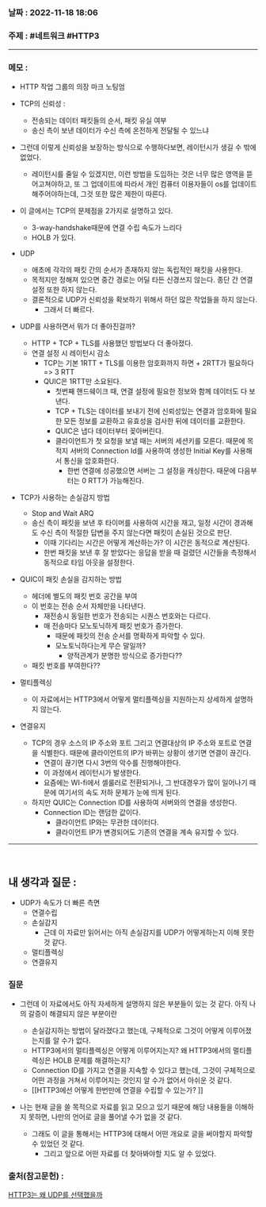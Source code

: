 ### 날짜 : 2022-11-18 18:06
### 주제 : #네트워크 #HTTP3 

---- 

### 메모 : 
- HTTP 작업 그룹의 의장 마크 노팅엄 

- TCP의 신뢰성 : 
	- 전송되는 데이터 패킷들의 순서, 패킷 유실 여부 
	- 송신 측이 보낸 데이터가 수신 측에 온전하게 전달될 수 있느냐 
- 그런데 이렇게 신뢰성을 보장하는 방식으로 수행하다보면, 레이턴시가 생길 수 밖에 없었다. 
	- 레이턴시를 줄일 수 있겠지만, 이런 방법을 도입하는 것은 너무 많은 영역을 뜯어고쳐야하고, 또 그 업데이트에 따라서 개인 컴퓨터 이용자들이 os를 업데이트해주어야하는데, 그것 또한 많은 제한이 따른다. 

- 이 글에서는 TCP의 문제점을 2가지로 설명하고 있다. 
	- 3-way-handshake때문에 연결 수립 속도가 느리다 
	- HOLB 가 있다. 

- UDP
	- 애초에 각각의 패킷 간의 순서가 존재하지 않는 독립적인 패킷을 사용한다. 
	- 목적지만 정해져 있으면 중간 경로는 어딜 타든 신경쓰지 않는다. 종단 간 연결 설정 또한 하지 않는다. 
	- 결론적으로 UDP가 신뢰성을 확보하기 위해서 하던 많은 작업들을 하지 않는다. 
		- 그래서 더 빠르다. 

- UDP를 사용하면서 뭐가 더 좋아진걸까? 
	- HTTP + TCP + TLS를 사용했던 방법보다 더 좋아졌다. 
	- 연결 설정 시 레이턴시 감소 
		- TCP는 기본 1RTT + TLS를 이용한 암호화까지 하면 + 2RTT가 필요하다 => 3 RTT 
		- QUIC은 1RTT만 소요된다. 
			- 첫번째 핸드쉐이크 때, 연결 설정에 필요한 정보와 함께 데이터도 다 보낸다. 
			- TCP + TLS는 데이터를 보내기 전에 신뢰성있는 연결과 암호화에 필요한 모든 정보를 교환하고 유효성을 검사한 뒤에 데이터를 교환한다. 
			- QUIC은 냅다 데이터부터 꽂아버린다. 
			- 클라이언트가 첫 요청을 보낼 때는 서버의 세션키를 모른다. 때문에 목적지 서버의 Connection Id를 사용하여 생성한 Initial Key를 사용해서 통신을 암호화한다. 
				- 한번 연결에 성공했으면 서버는 그 설정을 캐싱한다. 때문에 다음부터는 0 RTT가 가능해진다. 


- TCP가 사용하는 손실감지 방법 
	- Stop and Wait ARQ 
	- 송신 측이 패킷을 보낸 후 타이머를 사용하여 시간을 재고, 일정 시간이 경과해도 수신 측이 적절한 답변을 주지 않는다면 패킷이 손실된 것으로 판단. 
		- 이때 기다리는 시간은 어떻게 계산하는가? 이 시간은 동적으로 계산된다. 
		- 한번 패킷을 보낸 후 잘 받았다는 응답을 받을 때 걸렸던 시간들을 측정해서 동적으로 타임 아웃을 설정한다. 
- QUIC이 패킷 손실을 감지하는 방법 
	- 헤더에 별도의 패킷 번호 공간을 부여 
	- 이 번호는 전송 순서 자체만을 나타낸다. 
		- 재전송시 동일한 번호가 전송되는 시퀀스 번호와는 다르다. 
		- 매 전송마다 모노토닉하게 패킷 번호가 증가한다. 
			- 때문에 패킷의 전송 순서를 명확하게 파악할 수 있다. 
			- 모노토닉하다는게 무슨 말일까?
				- 양적관계가 분명한 방식으로 증가한다?? 
	- 패킷 번호를 부여한다?? 


- 멀티플렉싱 
	- 이 자료에서는 HTTP3에서 어떻게 멀티플렉싱을 지원하는지 상세하게 설명하지 않는다. 

- 연결유지 
	- TCP의 경우 소스의 IP 주소와 포트 그리고 연결대상의 IP 주소와 포트로 연결을 식별한다. 때문에 클라이언트의 IP가 바뀌는 상황이 생기면 연결이 끊긴다. 
		- 연결이 끊기면 다시 3번의 악수를 진행해야한다. 
		- 이 과정에서 레이턴시가 발생한다. 
		- 요즘에는 WI-fi에서 셀룰러로 전환되거나, 그 반대경우가 많이 일어나기 때문에 여기서의 속도 저하 문제가 눈에 띄게 된다. 
	- 하지만 QUIC는 Connection ID를 사용하여 서버와의 연결을 생성한다. 
		- Connection ID는 랜덤한 값이다. 
			- 클라이언트 IP와는 무관한 데이터다. 
			- 클라이언트 IP가 변경되어도 기존의 연결을 계속 유지할 수 있다. 


---
<br>

## 내 생각과 질문 : 
- UDP가 속도가 더 빠른 측면
	- 연결수립 
	- 손실감지 
		- 근데 이 자료만 읽어서는 아직 손실감지를 UDP가 어떻게하는지 이해 못한 것 같다. 
	- 멀티플렉싱 
	- 연결유지 

### 질문

- 그런데 이 자료에서도 아직 자세하게 설명하지 않은 부분들이 있는 것 같다. 아직 나의 갈증이 해결되지 않은 부분이란 
	- 손실감지하는 방법이 달라졌다고 했는데, 구체적으로 그것이 어떻게 이루어졌는지를 알 수가 없다. 
	- HTTP3에서의 멀티플렉싱은 어떻게 이루어지는지? 왜 HTTP3에서의 멀티플렉싱은 HOLB 문제를 해결하는지? 
	- Connection ID를 가지고 연결을 지속할 수 있다고 했는데, 그것이 구체적으로 어떤 과정을 거쳐서 이루어지는 것인지 알 수가 없어서 아쉬운 것 같다. 
	- [[HTTP3에선 어떻게 한번만에 연결을 수립할 수 있는가? ]]

- 나는 현재 글을 쓸 목적으로 자료를 읽고 모으고 있기 때문에 해당 내용들을 이해하지 못하면, 나만의 언어로 글을 풀어낼 수가 없을 것 같다. 
	- 그래도 이 글을 통해서는 HTTP3에 대해서 어떤 개요로 글을 써야할지 파악할 수 있었던 것 같다. 
		- 그리고 앞으로 어떤 자료를 더 찾아봐야할 지도 알 수 있었다. 



### 출처(참고문헌) : 
[HTTP3는 왜 UDP를 선택했을까](https://evan-moon.github.io/2019/10/08/what-is-http3/)


